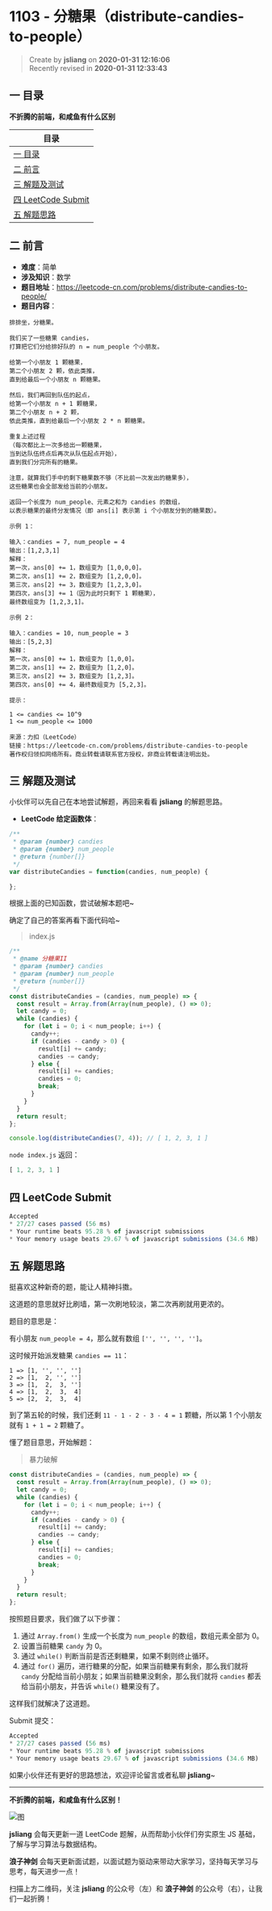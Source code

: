 1103 - 分糖果（distribute-candies-to-people）
===

> Create by **jsliang** on **2020-01-31 12:16:06**  
> Recently revised in **2020-01-31 12:33:43**

## 一 目录

**不折腾的前端，和咸鱼有什么区别**

| 目录 |
| --- | 
| [一 目录](#chapter-one) | 
| [二 前言](#chapter-two) |
| [三 解题及测试](#chapter-three) |
| [四 LeetCode Submit](#chapter-four) |
| [五 解题思路](#chapter-five) |

## 二 前言



* **难度**：简单
* **涉及知识**：数学
* **题目地址**：https://leetcode-cn.com/problems/distribute-candies-to-people/
* **题目内容**：

```
排排坐，分糖果。

我们买了一些糖果 candies，
打算把它们分给排好队的 n = num_people 个小朋友。

给第一个小朋友 1 颗糖果，
第二个小朋友 2 颗，依此类推，
直到给最后一个小朋友 n 颗糖果。

然后，我们再回到队伍的起点，
给第一个小朋友 n + 1 颗糖果，
第二个小朋友 n + 2 颗，
依此类推，直到给最后一个小朋友 2 * n 颗糖果。

重复上述过程
（每次都比上一次多给出一颗糖果，
当到达队伍终点后再次从队伍起点开始），
直到我们分完所有的糖果。

注意，就算我们手中的剩下糖果数不够（不比前一次发出的糖果多），
这些糖果也会全部发给当前的小朋友。

返回一个长度为 num_people、元素之和为 candies 的数组，
以表示糖果的最终分发情况（即 ans[i] 表示第 i 个小朋友分到的糖果数）。

示例 1：

输入：candies = 7, num_people = 4
输出：[1,2,3,1]
解释：
第一次，ans[0] += 1，数组变为 [1,0,0,0]。
第二次，ans[1] += 2，数组变为 [1,2,0,0]。
第三次，ans[2] += 3，数组变为 [1,2,3,0]。
第四次，ans[3] += 1（因为此时只剩下 1 颗糖果），
最终数组变为 [1,2,3,1]。

示例 2：

输入：candies = 10, num_people = 3
输出：[5,2,3]
解释：
第一次，ans[0] += 1，数组变为 [1,0,0]。
第二次，ans[1] += 2，数组变为 [1,2,0]。
第三次，ans[2] += 3，数组变为 [1,2,3]。
第四次，ans[0] += 4，最终数组变为 [5,2,3]。

提示：

1 <= candies <= 10^9
1 <= num_people <= 1000

来源：力扣（LeetCode）
链接：https://leetcode-cn.com/problems/distribute-candies-to-people
著作权归领扣网络所有。商业转载请联系官方授权，非商业转载请注明出处。
```

## 三 解题及测试



小伙伴可以先自己在本地尝试解题，再回来看看 **jsliang** 的解题思路。

* **LeetCode 给定函数体**：

```js
/**
 * @param {number} candies
 * @param {number} num_people
 * @return {number[]}
 */
var distributeCandies = function(candies, num_people) {
    
};
```

根据上面的已知函数，尝试破解本题吧~

确定了自己的答案再看下面代码哈~

> index.js

```js
/**
 * @name 分糖果II
 * @param {number} candies
 * @param {number} num_people
 * @return {number[]}
 */
const distributeCandies = (candies, num_people) => {
  const result = Array.from(Array(num_people), () => 0);
  let candy = 0;
  while (candies) {
    for (let i = 0; i < num_people; i++) {
      candy++;
      if (candies - candy > 0) {
        result[i] += candy;
        candies -= candy;
      } else {
        result[i] += candies;
        candies = 0;
        break;
      }
    }
  }
  return result;
};

console.log(distributeCandies(7, 4)); // [ 1, 2, 3, 1 ]
```

`node index.js` 返回：

```js
[ 1, 2, 3, 1 ]
```

## 四 LeetCode Submit



```js
Accepted
* 27/27 cases passed (56 ms)
* Your runtime beats 95.28 % of javascript submissions
* Your memory usage beats 29.67 % of javascript submissions (34.6 MB)
```

## 五 解题思路



挺喜欢这种新奇的题，能让人精神抖擞。

这道题的意思就好比刷墙，第一次刷地较淡，第二次再刷就用更浓的。

题目的意思是：

有小朋友 `num_people = 4`，那么就有数组 `['', '', '', '']`。

这时候开始派发糖果 `candies == 11`：

```
1 => [1, '', '', '']
2 => [1,  2, '', '']
3 => [1,  2,  3, '']
4 => [1,  2,  3,  4]
5 => [2,  2,  3,  4]
```

到了第五轮的时候，我们还剩 `11 - 1 - 2 - 3 - 4 = 1` 颗糖，所以第 1 个小朋友就有 `1 + 1 = 2` 颗糖了。

懂了题目意思，开始解题：

> 暴力破解

```js
const distributeCandies = (candies, num_people) => {
  const result = Array.from(Array(num_people), () => 0);
  let candy = 0;
  while (candies) {
    for (let i = 0; i < num_people; i++) {
      candy++;
      if (candies - candy > 0) {
        result[i] += candy;
        candies -= candy;
      } else {
        result[i] += candies;
        candies = 0;
        break;
      }
    }
  }
  return result;
};
```

按照题目要求，我们做了以下步骤：

1. 通过 `Array.from()` 生成一个长度为 `num_people` 的数组，数组元素全部为 0。
2. 设置当前糖果 `candy` 为 0。
3. 通过 `while()` 判断当前是否还剩糖果，如果不剩则终止循环。
4. 通过 `for()` 遍历，进行糖果的分配，如果当前糖果有剩余，那么我们就将 `candy` 分配给当前小朋友；如果当前糖果没剩余，那么我们就将 `candies` 都丢给当前小朋友，并告诉 `while()` 糖果没有了。

这样我们就解决了这道题。

Submit 提交：

```js
Accepted
* 27/27 cases passed (56 ms)
* Your runtime beats 95.28 % of javascript submissions
* Your memory usage beats 29.67 % of javascript submissions (34.6 MB)
```

如果小伙伴还有更好的思路想法，欢迎评论留言或者私聊 **jsliang**~

---

**不折腾的前端，和咸鱼有什么区别！**

![图](../../../public-repertory/img/z-index-small.png)

**jsliang** 会每天更新一道 LeetCode 题解，从而帮助小伙伴们夯实原生 JS 基础，了解与学习算法与数据结构。

**浪子神剑** 会每天更新面试题，以面试题为驱动来带动大家学习，坚持每天学习与思考，每天进步一点！

扫描上方二维码，关注 **jsliang** 的公众号（左）和 **浪子神剑** 的公众号（右），让我们一起折腾！

